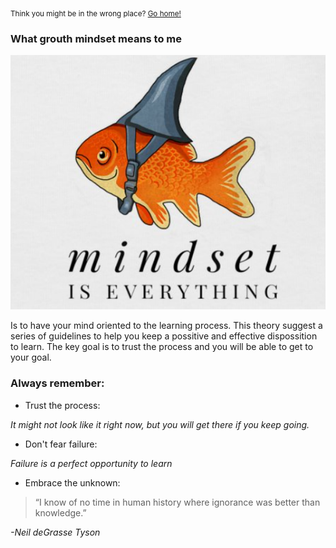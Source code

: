 <sub>Think you might be in the wrong place? [Go home!](../../102/reading-notes/reading-notes/README.md)</sub>
### What grouth mindset means to me
![Grouth mindset](mindset.png)

Is to have your mind oriented to the learning process. This theory suggest a series of guidelines to help you keep a possitive and effective dispossition to learn. The key goal is to trust the process and you will be able to get to your goal.

### Always remember:

* Trust the process:
  
_It might not look like it right now, but you will get there if you keep going._

* Don't fear failure:
  
_Failure is a perfect opportunity to learn_

* Embrace the unknown:
  
>“I know of no time in human history where ignorance was better than knowledge.”

_-Neil deGrasse Tyson_
